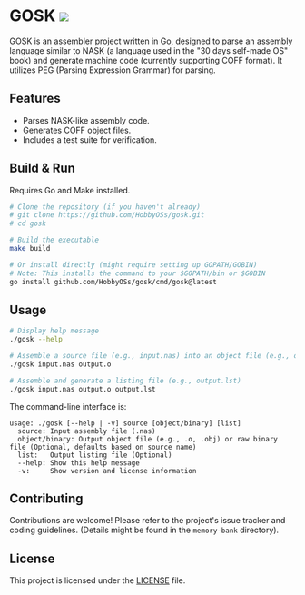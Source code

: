 # GOSK ![](https://github.com/HobbyOSs/gosk/actions/workflows/go.yml/badge.svg)

GOSK is an assembler project written in Go, designed to parse an assembly language similar to NASK (a language used in the "30 days self-made OS" book) and generate machine code (currently supporting COFF format). It utilizes PEG (Parsing Expression Grammar) for parsing.

## Features

*   Parses NASK-like assembly code.
*   Generates COFF object files.
*   Includes a test suite for verification.

## Build & Run

Requires Go and Make installed.

```bash
# Clone the repository (if you haven't already)
# git clone https://github.com/HobbyOSs/gosk.git
# cd gosk

# Build the executable
make build

# Or install directly (might require setting up GOPATH/GOBIN)
# Note: This installs the command to your $GOPATH/bin or $GOBIN
go install github.com/HobbyOSs/gosk/cmd/gosk@latest
```

## Usage

```bash
# Display help message
./gosk --help

# Assemble a source file (e.g., input.nas) into an object file (e.g., output.o)
./gosk input.nas output.o

# Assemble and generate a listing file (e.g., output.lst)
./gosk input.nas output.o output.lst
```

The command-line interface is:

```
usage: ./gosk [--help | -v] source [object/binary] [list]
  source: Input assembly file (.nas)
  object/binary: Output object file (e.g., .o, .obj) or raw binary file (Optional, defaults based on source name)
  list:   Output listing file (Optional)
  --help: Show this help message
  -v:     Show version and license information
```

## Contributing

Contributions are welcome! Please refer to the project's issue tracker and coding guidelines. (Details might be found in the `memory-bank` directory).

## License

This project is licensed under the [LICENSE](LICENSE) file.
